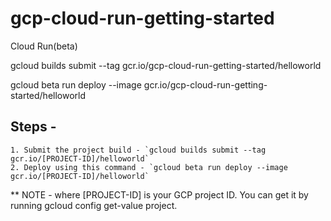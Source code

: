 # gcp-cloud-run-getting-started
Cloud Run(beta)

gcloud builds submit --tag gcr.io/gcp-cloud-run-getting-started/helloworld

gcloud beta run deploy --image gcr.io/gcp-cloud-run-getting-started/helloworld


## Steps - 
    1. Submit the project build - `gcloud builds submit --tag gcr.io/[PROJECT-ID]/helloworld`
    2. Deploy using this command - `gcloud beta run deploy --image gcr.io/[PROJECT-ID]/helloworld`

** NOTE - where [PROJECT-ID] is your GCP project ID. You can get it by running gcloud config get-value project.

